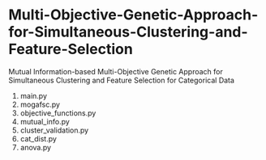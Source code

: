 # Multi-Objective-Genetic-Approach-for-Simultaneous-Clustering-and-Feature-Selection
Mutual Information-based Multi-Objective Genetic Approach for Simultaneous Clustering and Feature Selection for Categorical Data

1. main.py
2. mogafsc.py
3. objective_functions.py
4. mutual_info.py
5. cluster_validation.py
6. cat_dist.py
7. anova.py
